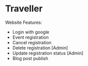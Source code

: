 # Traveller

Website Features:

-   Login with google
-   Event registration
-   Cancel registration
-   Delete registration [Admin]
-   Update registration status [Admin]
-   Blog post publish
